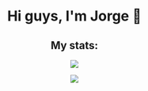 <center><h1> Hi guys, I'm Jorge 👋</h1></center>

<center><h2> My stats: </h2></center>
<p align="center">
  <img src="https://github-readme-stats.vercel.app/api/top-langs/?username=anuraghazra&layout=compact"></img>
</p>
<p align="center">
  <img src="https://github-readme-stats.vercel.app/api?username=MoreiraJorge&count_private=true"></img>
</p>

<!--
**MoreiraJorge/MoreiraJorge** is a ✨ _special_ ✨ repository because its `README.md` (this file) appears on your GitHub profile.

Here are some ideas to get you started:

- 🔭 I’m currently working on ...
- 🌱 I’m currently learning ...
- 👯 I’m looking to collaborate on ...
- 🤔 I’m looking for help with ...
- 💬 Ask me about ...
- 📫 How to reach me: ...
- 😄 Pronouns: ...
- ⚡ Fun fact: ...
  -->
